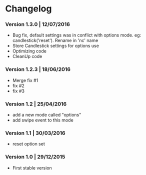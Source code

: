 # Changelog

### Version 1.3.0 | 12/07/2016

* Bug fix, default settings was in conflict with options mode. eg: candlestick('reset'). Rename in 'nc' name
* Store Candlestick settings for options use
* Optimizing code
* CleanUp code

### Version 1.2.3 | 18/06/2016

* Merge fix #1
* fix #2
* fix #3

### Version 1.2 | 25/04/2016

* add a new mode called "options"
* add swipe event to this mode

### Version 1.1 | 30/03/2016

* reset option set

### Version 1.0 | 29/12/2015

* First stable version
